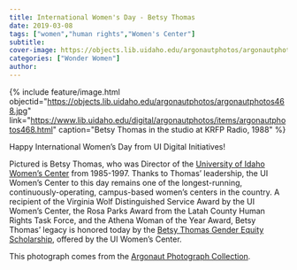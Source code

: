```yaml
---
title: International Women's Day - Betsy Thomas
date: 2019-03-08
tags: ["women","human rights","Women's Center"]
subtitle: 
cover-image: https://objects.lib.uidaho.edu/argonautphotos/argonautphotos468.jpg
categories: ["Wonder Women"]
author: 
---
```


{% include feature/image.html objectid="https://objects.lib.uidaho.edu/argonautphotos/argonautphotos468.jpg" link="https://www.lib.uidaho.edu/digital/argonautphotos/items/argonautphotos468.html" caption="Betsy Thomas in the studio at KRFP Radio, 1988" %}

Happy International Women’s Day from UI Digital Initiatives!

Pictured is Betsy Thomas, who was Director of the [University of Idaho Women’s Center](https://www.uidaho.edu/diversity/edu/womens-center) from 1985-1997. Thanks to Thomas’ leadership, the UI Women’s Center to this day remains one of the longest-running, continuously-operating, campus-based women’s centers in the country. A recipient of the Virginia Wolf Distinguished Service Award by the UI Women’s Center, the Rosa Parks Award from the Latah County Human Rights Task Force, and the Athena Woman of the Year Award, Betsy Thomas’ legacy is honored today by the [Betsy Thomas Gender Equity Scholarship](https://www.uidaho.edu/diversity/edu/womens-center/resources/scholarships), offered by the UI Women’s Center. 

This photograph comes from the [Argonaut Photograph Collection](https://www.lib.uidaho.edu/digital/argonautphotos/browse.html). 